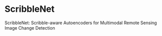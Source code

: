 # ScribbleNet
ScribbleNet: Scribble-aware Autoencoders for Multimodal Remote Sensing Image Change Detection

